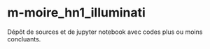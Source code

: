 # m-moire_hn1_illuminati
Dépôt de sources et de jupyter notebook avec codes plus ou moins concluants.
